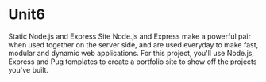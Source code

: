# Unit6
Static Node.js and Express Site
Node.js and Express make a powerful pair when used together on the server side, and are used everyday to make fast, modular and dynamic web applications. For this project, you'll use Node.js, Express and Pug templates to create a portfolio site to show off the projects you've built.
